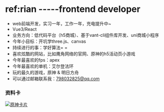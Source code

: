 # ref:rian -----frontend developer
- web前端开发，实习一年，工作一年，充电提升中~
- Vue3/React
- 业务方向：低代码平台（h5商城）、基于vant-cli组件库开发、uni商城小程序
- 今年小目标：开坑学three.js、canvas
- 持续进行的事：学好算法= =
- 喜欢炫酷的网站，比如鹰角网络的官网、原神的h5活动页小游戏
- 今年最喜欢的fps：apex
- 今年最喜欢的单机：艾尔登法环
- 玩的最久的游戏，原神 & 明日方舟
- 可以通过邮箱联系我：798032825@qq.com

### 资料卡
[![原神卡片](https://genshin-card.getloli.com/detail/5-7,29,30,42,51,61,62,64,66,67,72,75-80,82-89,91-93,95-108/16528905.png)](https://genshin-card.getloli.com)

